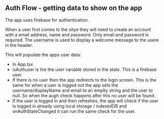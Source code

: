 Auth Flow - getting data to show on the app
---

The app uses firebase for authentication. 

When a user first comes to the sitye they will need to create an account with a email address, name and password.  Only email and password is required. The username is used to display a welcome message to the usere in the header. 

This will populate the apps user data:
- In App.tsx
- isAuthuser is the the user variable stored in the state. This is a firebase user. 
- If there is no user then the app redirects to the login screen.  This is the same for when a user is logged out the app sets the username/displayName and email to an emplty string and the user to null.  So when the augh check happens after this no user will be found. 
- If the user is logged in and then refreshes, the app will check if the user is logged in already using local storage / indexedDB and onAuthStateChanged it can run the same check for the user. 